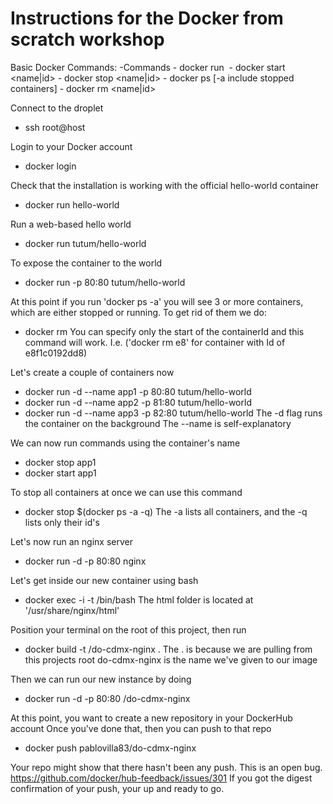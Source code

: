 # Instructions for the Docker from scratch workshop

Basic Docker Commands:
  -Commands
    - docker run <image>
    - docker start <name|id>
    - docker stop <name|id>
    - docker ps [-a include stopped containers]
    - docker rm <name|id>

Connect to the droplet
  - ssh root@host

Login to your Docker account
  - docker login

Check that the installation is working with the official hello-world container
  - docker run hello-world

Run a web-based hello world
  - docker run tutum/hello-world

To expose the container to the world
  - docker run -p 80:80 tutum/hello-world

At this point if you run 'docker ps -a' you will see 3 or more containers, which are either stopped or running.
To get rid of them we do:
  - docker rm <containerId>
You can specify only the start of the containerId and this command will work.
I.e. ('docker rm e8' for container with Id of e8f1c0192dd8)

Let's create a couple of containers now
  - docker run -d --name app1 -p 80:80 tutum/hello-world
  - docker run -d --name app2 -p 81:80 tutum/hello-world
  - docker run -d --name app3 -p 82:80 tutum/hello-world
The -d flag runs the container on the background
The --name is self-explanatory

We can now run commands using the container's name
  - docker stop app1
  - docker start app1

To stop all containers at once we can use this command
  - docker stop $(docker ps -a -q)
The -a lists all containers, and the -q lists only their id's

Let's now run an nginx server
  - docker run -d -p 80:80 nginx

Let's get inside our new container using bash
  - docker exec -i -t <containerId> /bin/bash
The html folder is located at '/usr/share/nginx/html'

Position your terminal on the root of this project, then run
  - docker build -t <username>/do-cdmx-nginx .
The . is because we are pulling from this projects root
do-cdmx-nginx is the name we've given to our image

Then we can run our new instance by doing
  - docker run -d -p 80:80 <username>/do-cdmx-nginx

At this point, you want to create a new repository in your DockerHub account
Once you've done that, then you can push to that repo
 - docker push pablovilla83/do-cdmx-nginx

Your repo might show that there hasn't been any push. This is an open bug.
https://github.com/docker/hub-feedback/issues/301
If you got the digest confirmation of your push, your up and ready to go.

